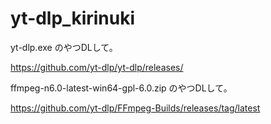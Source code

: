 # yt-dlp_kirinuki



yt-dlp.exe のやつDLして。

https://github.com/yt-dlp/yt-dlp/releases/


ffmpeg-n6.0-latest-win64-gpl-6.0.zip  のやつDLして。　

https://github.com/yt-dlp/FFmpeg-Builds/releases/tag/latest


